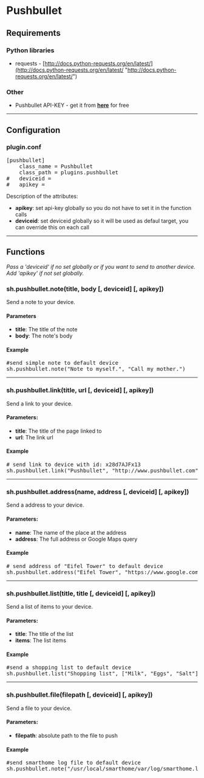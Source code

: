 # Pushbullet  
  
## Requirements  
### Python libraries  
* requests - [http://docs.python-requests.org/en/latest/](http://docs.python-requests.org/en/latest/ "http://docs.python-requests.org/en/latest/")
  
### Other  
* Pushbullet API-KEY - get it from [__here__](http://www.pushbullet.com/ "http://www.pushbullet.com") for free  
  
---
## Configuration  
  
### plugin.conf  
  
<pre>
[pushbullet]
    class_name = Pushbullet
    class_path = plugins.pushbullet
#	deviceid = <your-default-device-id>
#   apikey = <your-api-key>
</pre>
  
Description of the attributes:
  
* __apikey__: set api-key globally so you do not have to set it in the function calls  
* __deviceid__: set deviceid globally so it will be used as defaul target, you can override this on each call  
    
---  
## Functions
  
*Pass a 'deviceid' if no set globally or if you want to send to another device.*  
*Add 'apikey' if not set globally.*  
  
### sh.pushbullet.note(title, body [, deviceid] [, apikey])
Send a note to your device.  
  
#### Parameters  
* __title__: The title of the note  
* __body__:  The note's body 
  
#### Example
<pre>
#send simple note to default device
sh.pushbullet.note("Note to myself.", "Call my mother.")
</pre>
--- 
### sh.pushbullet.link(title, url [, deviceid] [, apikey])
Send a link to your device.  
  
#### Parameters:  
* __title__: The title of the page linked to
* __url__:  The link url 
  
#### Example
<pre>
# send link to device with id: x28d7AJFx13
sh.pushbullet.link("Pushbullet", "http://www.pushbullet.com", "x28d7AJFx13")
</pre>
--- 
### sh.pushbullet.address(name, address [, deviceid] [, apikey])
Send a address to your device.  
  
#### Parameters:  
* __name__: The name of the place at the address  
* __address__:  The full address or Google Maps query  
  
#### Example
<pre>
# send address of "Eifel Tower" to default device
sh.pushbullet.address("Eifel Tower", "https://www.google.com/maps/place/Eiffelturm/@48.85837,2.294481,17z/data=!3m1!4b1!4m2!3m1!1s0x47e66e2964e34e2d:0x8ddca9ee380ef7e0")
</pre>
---
### sh.pushbullet.list(title, title [, deviceid] [, apikey])
Send a list of items to your device.  
  
#### Parameters:  
* __title__: The title of the list  
* __items__:  The list items
  
#### Example
<pre>
#send a shopping list to default device
sh.pushbullet.list("Shopping list", ["Milk", "Eggs", "Salt"])
</pre>
---
### sh.pushbullet.file(filepath [, deviceid] [, apikey])
Send a file to your device.  
  
#### Parameters:  
* __filepath__: absolute path to the file to push  
  
#### Example
<pre>
#send smarthome log file to default device
sh.pushbullet.note("/usr/local/smarthome/var/log/smarthome.log")
</pre>